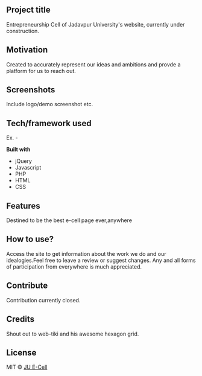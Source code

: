 ## Project title
Entrepreneurship Cell of Jadavpur University's website, currently under construction.

## Motivation
Created to accurately represent our ideas and ambitions and provde a platform for us to reach out.


## Screenshots
Include logo/demo screenshot etc.

## Tech/framework used
Ex. -

<b>Built with</b>
- jQuery
- Javascript
- PHP
- HTML
- CSS

## Features
Destined to be the best e-cell page ever,anywhere 


## How to use?
Access the site to get information about the work we do and our idealogies.Feel free to leave a review or suggest changes.
Any and all forms of participation from everywhere is much appreciated.

## Contribute
Contribution currently closed.

## Credits
Shout out to web-tiki and his awesome hexagon grid.



## License

MIT ©
[JU E-Cell](https://github.com/ecellju)
